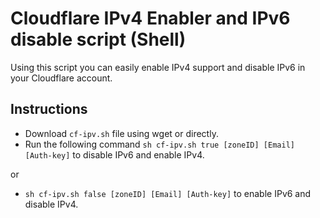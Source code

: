 # Cloudflare IPv4 Enabler and IPv6 disable script (Shell)

Using this script you can easily enable IPv4 support and disable IPv6 in your Cloudflare account.

## Instructions

* Download ```cf-ipv.sh``` file using wget or directly.
* Run the following command ```sh cf-ipv.sh true [zoneID] [Email] [Auth-key]```  to disable IPv6 and enable IPv4.

or

* ```sh cf-ipv.sh false [zoneID] [Email] [Auth-key]```  to enable IPv6 and disable IPv4.
